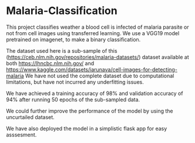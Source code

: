 # Malaria-Classification
This project classifies weather a blood cell is infected of malaria parasite or not from cell images using transferred learning.
We use a VGG19 model pretrained on imagenet, to make a binary classification.

The dataset used here is a sub-sample of this (https://ceb.nlm.nih.gov/repositories/malaria-datasets/) dataset available at both https://lhncbc.nlm.nih.gov/ and https://www.kaggle.com/datasets/iarunava/cell-images-for-detecting-malaria
We have not used the complete dataset due to computational limitations, but have not incurred any underfitting issues.

We have achieved a training accuracy of 98% and validation accuracy of 94% after running 50 epochs of the sub-sampled data.

We could further improve the performance of the model by using the uncurtailed dataset.

We have also deployed the model in a simplistic flask app for easy asssesment.
